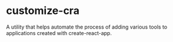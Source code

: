 # customize-cra
A utility that helps automate the process of adding various tools to applications created with create-react-app.
